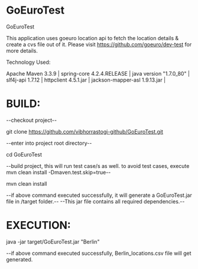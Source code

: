 # GoEuroTest
GoEuroTest

This application uses goeuro location api to fetch the location details & create a cvs file out of it.
Please visit https://github.com/goeuro/dev-test for more details.

Technology Used:

Apache Maven 3.3.9 | 
spring-core 4.2.4.RELEASE | 
java version "1.7.0_80" | 
slf4j-api 1.7.12 | 
httpclient 4.5.1.jar | 
jackson-mapper-asl 1.9.13.jar | 

# BUILD:

--checkout project--

git clone https://github.com/vibhorrastogi-github/GoEuroTest.git

--enter into project root directory--

cd GoEuroTest

--build project, this will run test case/s as well. to avoid test cases, execute mvn clean install -Dmaven.test.skip=true--

mvn clean install

--if above command executed successfully, it will generate a GoEuroTest.jar file in /target folder.--
--This jar file contains all required dependencies.--

# EXECUTION:

java -jar target/GoEuroTest.jar "Berlin"

--if above command executed successfully, Berlin_locations.csv file will get generated.
